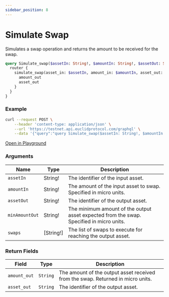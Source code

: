 ```yaml
---
sidebar_position: 8
---
```

# Simulate Swap
Simulates a swap operation and returns the amount to be received for the swap.

```graphql
query Simulate_swap($assetIn: String!, $amountIn: String!, $assetOut: String!, $minAmountOut: String!, $swaps: [String!]) {
  router {
    simulate_swap(asset_in: $assetIn, amount_in: $amountIn, asset_out: $assetOut, min_amount_out: $minAmountOut, swaps: $swaps) {
      amount_out
      asset_out
    }
  }
}
```
### Example

```bash
curl --request POST \
    --header 'content-type: application/json' \
    --url 'https://testnet.api.euclidprotocol.com/graphql' \
    --data '{"query":"query Simulate_swap($assetIn: String!, $amountIn: String!, $assetOut: String!, $minAmountOut: String!, $swaps: [String!]) {\n  router {\n    simulate_swap(asset_in: $assetIn, amount_in: $amountIn, asset_out: $assetOut, min_amount_out: $minAmountOut, swaps: $swaps) {\n      amount_out\n      asset_out\n    }\n  }\n}","variables":{"assetIn":"euclid","amountIn":"1000","assetOut":"nibi","minAmountOut":"1","swaps":["euclid","nibi"]}}'

```

[Open in Playground](https://testnet.api.euclidprotocol.com/?explorerURLState=N4IgJg9gxgrgtgUwHYBcQC4QEcYIE4CeABAMoCWcMANgIYoID6AzgO40AOAFACQ1NMIUASSTpSKPGSQBzAIQAaIrzgQYqEWJISpcxb36CA8jBSbtMhUrhSAgirUpjp8ZIt7WHJmIDaW13IBdAEoiYAAdJCIiPFV6PFCIqKimCmo6Rg8uPgEUBikxfRyRRRp7VDzRJVLVdSQSg1zYguyjE0VrJAZqhwYmq1syxzaiTK8lUZDwyKSo7vLYxJmiFsaTRaiAX0WtpA2QeRAANxpJGgAjKgQmDBApqLCQFZEHsQeEGCgqMjAH%2BUWHubCJAvIgPACMAAYob9-o8Gk4QQ8kGQzmQYdMHh07DUhihESAwej7iBRiDvG8Pl8fvskSi0SAAhE9hsgA)

### Arguments

| **Name**         | **Type**      | **Description**                                                                 |
|------------------|---------------|---------------------------------------------------------------------------------|
| `assetIn`        | String!       | The identifier of the input asset.                                              |
| `amountIn`       | String!       | The amount of the input asset to swap. Specified in micro units.                                          |
| `assetOut`       | String!       | The identifier of the output asset.                                             |
| `minAmountOut`   | String!       | The minimum amount of the output asset expected from the swap. Specified in micro units.              |
| `swaps`          | [String!]     | The list of swaps to execute for reaching the output asset.                    |

### Return Fields

| **Field**                  | **Type**   | **Description**                                             |
|------------------------|--------|---------------------------------------------------------|
| `amount_out`             | `String` | The amount of the output asset received from the swap. Returned in micro units.  |
| `asset_out`              | `String` | The identifier of the output asset.                     |